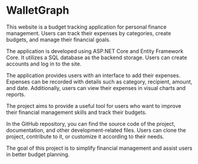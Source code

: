 # WalletGraph
This website is a budget tracking application for personal finance management. Users can track their expenses by categories, create budgets, and manage their financial goals.

The application is developed using ASP.NET Core and Entity Framework Core. It utilizes a SQL database as the backend storage. Users can create accounts and log in to the site.

The application provides users with an interface to add their expenses. Expenses can be recorded with details such as category, recipient, amount, and date. Additionally, users can view their expenses in visual charts and reports.

The project aims to provide a useful tool for users who want to improve their financial management skills and track their budgets.

In the GitHub repository, you can find the source code of the project, documentation, and other development-related files. Users can clone the project, contribute to it, or customize it according to their needs.

The goal of this project is to simplify financial management and assist users in better budget planning.
